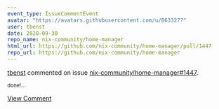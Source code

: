 ```yaml
---
event_type: IssueCommentEvent
avatar: "https://avatars.githubusercontent.com/u/863327?"
user: tbenst
date: 2020-09-30
repo_name: nix-community/home-manager
html_url: https://github.com/nix-community/home-manager/pull/1447
repo_url: https://github.com/nix-community/home-manager
---
```


<a href='https://github.com/tbenst' target='_blank'>tbenst</a> commented on issue <a href='https://github.com/nix-community/home-manager/pull/1447' target='_blank'>nix-community/home-manager#1447</a>.

<small>done!...</small>

<a href='https://github.com/nix-community/home-manager/pull/1447' target='_blank'>View Comment</a>